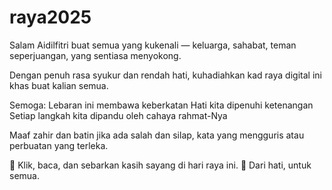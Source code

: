 # raya2025
Salam Aidilfitri buat semua yang kukenali — keluarga, sahabat, teman seperjuangan, yang sentiasa menyokong.

Dengan penuh rasa syukur dan rendah hati, kuhadiahkan kad raya digital ini khas buat kalian semua.

Semoga:
Lebaran ini membawa keberkatan
Hati kita dipenuhi ketenangan
Setiap langkah kita dipandu oleh cahaya rahmat-Nya

Maaf zahir dan batin jika ada salah dan silap, kata yang mengguris atau perbuatan yang terleka.

💌 Klik, baca, dan sebarkan kasih sayang di hari raya ini.
💚 Dari hati, untuk semua.
